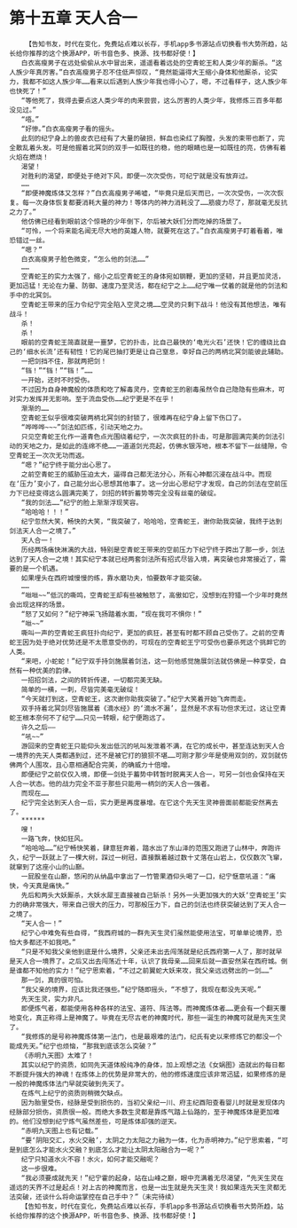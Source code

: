 # 第十五章 天人合一
        【告知书友，时代在变化，免费站点难以长存，手机app多书源站点切换看书大势所趋，站长给你推荐的这个换源APP，听书音色多、换源、找书都好使！】
       白衣高瘦男子在远处偷偷从水中冒出来，遥遥看着远处的空青蛇王和人类少年的厮杀。“这人族少年真厉害。”白衣高瘦男子忍不住低声惊叹，“竟然能逼得大王缩小身体和他厮杀，论实力，我都不如这人族少年……看来以后遇到人族少年我也得小心了，嗯，不过看样子，这人族少年也快死了！”
       “等他死了，我得去要点这人类少年的肉来尝尝，这么厉害的人类少年，我修炼三百多年都没见过。”
       “唔。”
       “好惨。”白衣高瘦男子看的摇头。
       此刻的纪宁身上的兽皮衣已经有了大量的破损，鲜血也染红了胸膛，头发的束带也断了，完全散乱着头发。可是他握着北冥剑的双手一如既往的稳，他的眼睛也是一如既往的亮，仿佛有着火焰在燃烧！
       渴望！
       对胜利的渴望，即便处于绝对下风，即便一次次受伤，可纪宁就是没有放弃过。
       ……
       “即便神魔炼体又怎样？”白衣高瘦男子唏嘘，“毕竟只是后天而已，一次次受伤，一次次恢复。每一次身体恢复都要消耗大量的神力！等体内的神力消耗没了……筋疲力尽了，那就毫无反抗之力了。”
       他仿佛已经看到眼前这个惊艳的少年倒下，尔后被大妖们分而吃掉的场景了。
       “可怜，一个将来能名闻无尽大地的英雄人物，就要死在这了。”白衣高瘦男子盯着看着，唯恐错过一丝。
       “嗯？”
       白衣高瘦男子脸色微变，“怎么他的剑法……”
       ……
       空青蛇王的实力太强了，缩小之后空青蛇王的身体宛如钢鞭，更加的坚韧，并且更加灵活，更加迅猛！无论在力量、防御、速度乃至灵活，都在纪宁之上……纪宁唯一仗着的就是他的剑法和手中的北冥剑。
       空青蛇王带来的压力令纪宁完全陷入空灵之境……空灵的只剩下战斗！他没有其他想法，唯有战斗！
       杀！
       杀！
       眼前的空青蛇王简直就是一噩梦，它的扑击，比自己最快的‘电光火石’还快！它的缠绕比自己的‘细水长流’还有韧性！它的尾巴抽打更是让自己窒息，幸好自己的两柄北冥剑能彼此辅助。
       一把剑挡不住，那就两把剑！
       “铛！”“铛！”“铛！”……
       一开始，还时不时受伤。
       不过因为自身神魔般的体质和吃了解毒灵丹，空青蛇王的剧毒虽然令自己隐隐有些麻木，可对实力发挥并无影响。至于流血受伤……纪宁更是不在乎！
       渐渐的……
       空青蛇王似乎很难突破两柄北冥剑的封锁了，很难再在纪宁身上留下伤口了。
       “哗哗哗~~~”剑法如匹练，引动天地之力。
       只见空青蛇王化作一道青色点光围绕着纪宁，一次次疯狂的扑击，可是那圆满完美的剑法引动的天地之力，是如此的连绵不绝……一道道剑光亮起，仿佛水银泻地，根本不留下一丝缝隙，令空青蛇王一次次无功而返。
       “嗯？”纪宁终于能分出心思了。
       之前空青蛇王的威胁压迫太大，逼得自己都无法分心，所有心神都沉浸在战斗中。而现在‘压力’变小了，自己能分出心思想其他事了。这一分出心思纪宁才发现，自己的剑法在空前压力下已经变得这么圆满完美了，剑招的转折蓄势等完全没有丝毫的破绽。
       “我的剑法……”纪宁的脸上渐渐浮现笑容。
       “哈哈哈！！！”
       纪宁忽然大笑，畅快的大笑，“我突破了，哈哈哈，空青蛇王，谢你助我突破，我终于达到剑法天人合一之境了。”
       天人合一！
       历经两场痛快淋漓的大战，特别是空青蛇王带来的空前压力下纪宁终于跨出了那一步，剑法达到了天人合一之境！其实纪宁本就已经两套剑法所有招式尽皆入境，离突破也非常接近了，需要的是一个机遇。
       如果埋头在西府城慢慢的练，靠水磨功夫，怕要数年才能突破。
       ……
       “咝咝~~”低沉的嘶鸣，空青蛇王却有些被触怒了，高傲如它，没想到在狩猎一个少年时竟然会出现这样的场景。
       “怒了又如何？”纪宁神采飞扬踏着水面，“现在我可不惧你！”
       “咝~~”
       嘶叫一声的空青蛇王疯狂扑向纪宁，更加的疯狂，甚至有时都不顾自己受伤了。之前的空青蛇王因为处于绝对优势还是不太愿意受伤的，可现在的空青蛇王宁可受伤也要杀死这个挑衅它的人类。
       “来吧，小蛇蛇！”纪宁双手持剑施展着剑法，这一刻他感觉施展剑法就仿佛是一种享受，自然有一种优美的韵律。
       一招招剑法，之间的转折传递，一切都完美无缺。
       简单的一横，一刺，尽皆完美毫无破绽！
       “今天就打到这，空青蛇王，这次谢你助我突破了。”纪宁大笑着开始飞奔而走。
       双手持着北冥剑尽皆施展着《滴水经》的‘滴水不漏’，显然是不求有功但求无过，这让空青蛇王根本奈何不了纪宁……只见一转眼，纪宁便跑远了。
       许久之后——
       “吼~~”
       游回来的空青蛇王只能仰头发出低沉的吼叫发泄着不满，在它的成长中，甚至连达到天人合一境界的先天人类都遇到过，还不是被它打的狼狈不堪……可刚才那少年是使用双剑的，双剑就仿佛两个人围攻，且心意相通配合完美，的确威力十倍增。
       即便纪宁之前仅仅入境，即便一剑处于蓄势中转暂时脱离天人合一，可另一剑也会保持在天人合一状态。他的战力完全不亚于那些只能用一柄剑的天人合一强者。
       而现在……
       纪宁完全达到天人合一后，实力更是再度暴增。在它这个先天生灵神兽面前都能安然离去了。
       ******
       嗖！
       一路飞奔，快如狂风。
       “哈哈哈……”纪宁畅快笑着，肆意狂奔着，踏水出了东山泽的范围又跑进了山林中，奔跑许久，纪宁一跃就上了一棵大树，踩过一树冠，直接飘着越过数十丈落在山岩上，仅仅数次飞窜，就窜到了这座小山的山巅。
       一屁股坐在山巅，悠闲的从纳晶中拿出了一竹管果酒仰头喝了一口，纪宁惬意吼道：“痛快，今天真是痛快。”
       先后和两头大妖厮杀，大妖水犀王直接被自己斩杀！另外一头更加强大的大妖‘空青蛇王’实力的确非常强大，带来自己很大的压力，可那般压力下，自己的剑法也终获突破达到了天人合一之境了。
       “天人合一！”
       纪宁心中难免有些自得，“我西府城的一群先天生灵们虽然能使用法宝，可单单论境界，恐怕大多都还不如我吧。”
       “只是不知我父亲他到底是什么境界，父亲还未出去闯荡就是纪氏西府第一人了，那时就早是天人合一境界了。之后又出去闯荡近十年，认识了我母亲……回来后就一直安然呆在西府城。倒是谁都不知他的实力！”纪宁思索着，“不过之前翼蛇大妖来攻，我父亲远远劈出的一剑……”
       那一剑，真的很可怕。
       “我父亲的境界，应该比我还强些。”纪宁随即摇头，“不想了，我现在都没先天呢。”
       先天生灵，实力非凡。
       即便炼气者，都能使用各种各样的法宝、道符、阵法等。而神魔炼体者……更会有一个翻天覆地变化，真正称得上是神魔了。毕竟在无尽古老的神魔时代，那些一诞生的神魔可就是先天生灵了。
       “我修炼的是号称神魔炼体第一法门，也是最艰难的法门，纪氏有史以来修炼它的都没一个能成先天。”纪宁也烦恼，“那我到底该怎么突破？”
       《赤明九天图》太难了！
       其实以纪宁的资质，如同先天道体般纯净的身体，加上观想之法《女娲图》造就出的每日都不断提升强大的神魂！在炼体上的优势是非常大的，他的修炼速度应该非常迅猛，如果修炼的是一般的神魔炼体法门早就突破到先天了。
       在炼气上纪宁的资质则稍微欠缺点。
       因为胎里受伤，经脉是受到损伤的，当初父亲纪一川、府主纪酉阳查看婴儿时就是发现体内经脉部分损伤，资质很一般。而绝大多数生灵都是靠炼气踏上仙路的，至于神魔炼体是更加难的。他们没想到纪宁炼气虽然差些，可是炼体却强的逆天。
       “赤明九天图上也有记载。”
       “要‘阴阳交汇，水火交融’，太阴之力太阳之力融为一体，化为赤明神力。”纪宁思索着，“可是到底怎么才能水火交融？到底怎么才能让太阴太阳融合为一呢？”
       纪宁只知道水火不容！水火，如何才能交融呢？
       这一步很难。
       “我必须要成就先天！”纪宁霍的起身，站在山峰之巅，眼中充满着无尽渴望，“先天生灵在遥远的天界不过是起点！对上古的神魔而言，也是一出生就是先天生灵！我如果连先天生灵都无法突破，还谈什么将命运掌控在自己手中？”（未完待续）
       【告知书友，时代在变化，免费站点难以长存，手机app多书源站点切换看书大势所趋，站长给你推荐的这个换源APP，听书音色多、换源、找书都好使！】